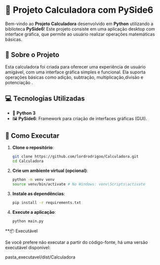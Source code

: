# 🧮 Projeto Calculadora com PySide6

Bem-vindo ao **Projeto Calculadora** desenvolvido em **Python** utilizando a biblioteca **PySide6**! Este projeto consiste em uma aplicação desktop com interface gráfica, que permite ao usuário realizar operações matemáticas básicas.

## 📖 Sobre o Projeto

Esta calculadora foi criada para oferecer uma experiência de usuário amigável, com uma interface gráfica simples e funcional. Ela suporta operações básicas como adição, subtração, multiplicação,divisão e potenciação .

## 💻 Tecnologias Utilizadas

- 🐍 **Python 3**
- 🖼️ **PySide6**: Framework para criação de interfaces gráficas (GUI).

## 🚀 Como Executar

1. **Clone o repositório**:
   ```bash
   git clone https://github.com/lordrodrigoo/Calculadora.git
   cd Calculadora
   ```

2. **Crie um ambiente virtual (opcional)**:
   ```bash
   python -m venv venv
   source venv/bin/activate # No Windows: venv\Scripts\activate
   ```

3. **Instale as dependências**:
   ```bash
   pip install -r requirements.txt
   ```

4. **Execute a aplicação**:
   ```bash
   python main.py
   ```

**📦 Executável

Se você prefere não executar a partir do código-fonte, há uma versão executável disponível:
  
  pasta_executavel/dist/Calculadora

